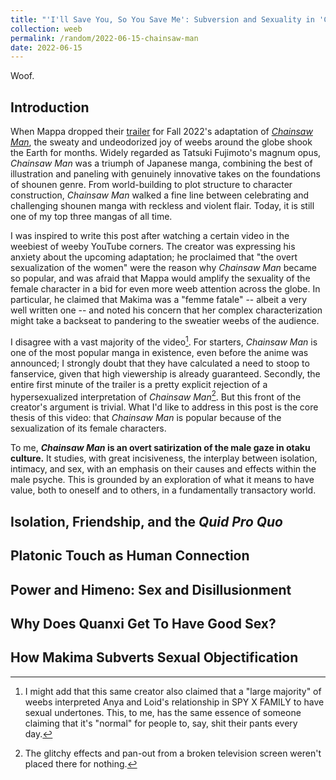 ```yaml
---
title: "'I'll Save You, So You Save Me': Subversion and Sexuality in 'Chainsaw Man'"
collection: weeb
permalink: /random/2022-06-15-chainsaw-man
date: 2022-06-15
---
```


Woof.

## Introduction
When Mappa dropped their [trailer](https://www.youtube.com/watch?v=l96zmDlWCBk) for Fall 2022's adaptation of [_Chainsaw Man_](https://mangaplus.shueisha.co.jp/titles/100037), the sweaty and undeodorized joy of weebs around the globe shook the Earth for months. Widely regarded as Tatsuki Fujimoto's magnum opus, _Chainsaw Man_ was a triumph of Japanese manga, combining the best of illustration and paneling with genuinely innovative takes on the foundations of shounen genre. From world-building to plot structure to character construction, _Chainsaw Man_ walked a fine line between celebrating and challenging shounen manga with reckless and violent flair. Today, it is still one of my top three mangas of all time.

I was inspired to write this post after watching a certain video in the weebiest of weeby YouTube corners. The creator was expressing his anxiety about the upcoming adaptation; he proclaimed that "the overt sexualization of the women" were the reason why _Chainsaw Man_ became so popular, and was afraid that Mappa would amplify the sexuality of the female character in a bid for even more weeb attention across the globe. In particular, he claimed that Makima was a "femme fatale" -- albeit a very well written one -- and noted his concern that her complex characterization might take a backseat to pandering to the sweatier weebs of the audience.

I disagree with a vast majority of the video[^anya]. For starters, _Chainsaw Man_ is one of the most popular manga in existence, even before the anime was announced; I strongly doubt that they have calculated a need to stoop to fanservice, given that high viewership is already guaranteed. Secondly, the entire first minute of the trailer is a pretty explicit rejection of a hypersexualized interpretation of _Chainsaw Man_[^tv]. But this front of the creator's argument is trivial. What I'd like to address in this post is the core thesis of this video: that _Chainsaw Man_ is popular because of the sexualization of its female characters. 

To me, **_Chainsaw Man_ is an overt satirization of the male gaze in otaku culture.** It studies, with great incisiveness, the interplay between isolation, intimacy, and sex, with an emphasis on their causes and effects within the male psyche. This is grounded by an exploration of what it means to have value, both to oneself and to others, in a fundamentally transactory world. 

## Isolation, Friendship, and the _Quid Pro Quo_

## Platonic Touch as Human Connection

## Power and Himeno: Sex and Disillusionment

## Why Does Quanxi Get To Have Good Sex?

## How Makima Subverts Sexual Objectification

[^anya]: I might add that this same creator also claimed that a "large majority" of weebs interpreted Anya and Loid's relationship in SPY X FAMILY to have sexual undertones. This, to me, has the same essence of someone claiming that it's "normal" for people to, say, shit their pants every day.
[^tv]: The glitchy effects and pan-out from a broken television screen weren't placed there for nothing.
